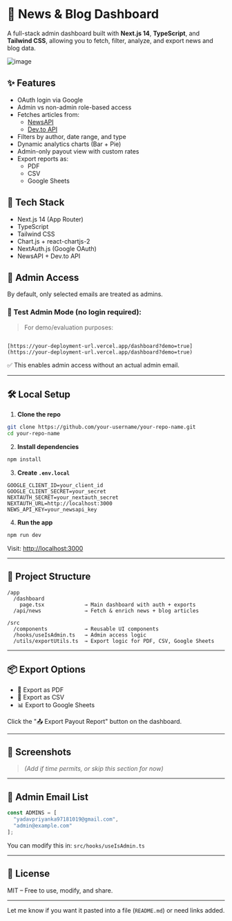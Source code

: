 # 📰 News & Blog Dashboard

A full-stack admin dashboard built with **Next.js 14**, **TypeScript**, and **Tailwind CSS**, allowing you to fetch, filter, analyze, and export news and blog data.

![image](https://github.com/user-attachments/assets/e45fbb50-1576-4ce5-8eac-378b8857ff39)


## ✨ Features

- OAuth login via Google
- Admin vs non-admin role-based access
- Fetches articles from:
  - [NewsAPI](https://newsapi.org/)
  - [Dev.to API](https://dev.to/api/)
- Filters by author, date range, and type
- Dynamic analytics charts (Bar + Pie)
- Admin-only payout view with custom rates
- Export reports as:
  - PDF
  - CSV
  - Google Sheets

## 🚀 Tech Stack

- Next.js 14 (App Router)
- TypeScript
- Tailwind CSS
- Chart.js + react-chartjs-2
- NextAuth.js (Google OAuth)
- NewsAPI + Dev.to API

## 🔐 Admin Access

By default, only selected emails are treated as admins.

### 🧪 Test Admin Mode (no login required):

> For demo/evaluation purposes:

```

[https://your-deployment-url.vercel.app/dashboard?demo=true](https://your-deployment-url.vercel.app/dashboard?demo=true)

````

✅ This enables admin access without an actual admin email.

---

## 🛠️ Local Setup

1. **Clone the repo**

```bash
git clone https://github.com/your-username/your-repo-name.git
cd your-repo-name
````

2. **Install dependencies**

```bash
npm install
```

3. **Create `.env.local`**

```env
GOOGLE_CLIENT_ID=your_client_id
GOOGLE_CLIENT_SECRET=your_secret
NEXTAUTH_SECRET=your_nextauth_secret
NEXTAUTH_URL=http://localhost:3000
NEWS_API_KEY=your_newsapi_key
```

4. **Run the app**

```bash
npm run dev
```

Visit: [http://localhost:3000](http://localhost:3000)

---

## 📂 Project Structure

```
/app
  /dashboard
    page.tsx             → Main dashboard with auth + exports
  /api/news              → Fetch & enrich news + blog articles

/src
  /components            → Reusable UI components
  /hooks/useIsAdmin.ts   → Admin access logic
  /utils/exportUtils.ts  → Export logic for PDF, CSV, Google Sheets
```

---

## 📦 Export Options

* 📄 Export as PDF
* 📁 Export as CSV
* 📊 Export to Google Sheets

Click the "📤 Export Payout Report" button on the dashboard.

---

## 📸 Screenshots

> *(Add if time permits, or skip this section for now)*

---

## 🔐 Admin Email List

```ts
const ADMINS = [
  "yadavpriyanka97181019@gmail.com",
  "admin@example.com"
];
```

You can modify this in: `src/hooks/useIsAdmin.ts`

---

## 📜 License

MIT – Free to use, modify, and share.

---

Let me know if you want it pasted into a file (`README.md`) or need links added.

